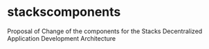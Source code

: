 # stackscomponents
Proposal of Change of the components for the Stacks Decentralized Application Development Architecture
